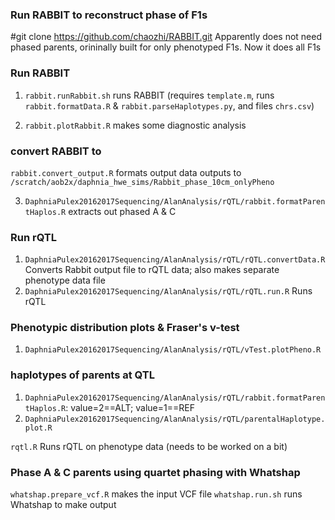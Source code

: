 ### Run RABBIT to reconstruct phase of F1s
  #git clone https://github.com/chaozhi/RABBIT.git
  Apparently does not need phased parents, orininally built for only phenotyped F1s. Now it does all F1s
  ### Run RABBIT
  1. `rabbit.runRabbit.sh` runs RABBIT
      (requires `template.m`, runs `rabbit.formatData.R` & `rabbit.parseHaplotypes.py`, and files `chrs.csv`)

  2. `rabbit.plotRabbit.R` makes some diagnostic analysis

  ### convert RABBIT to
  `rabbit.convert_output.R` formats output data
    outputs to `/scratch/aob2x/daphnia_hwe_sims/Rabbit_phase_10cm_onlyPheno`

  3. `DaphniaPulex20162017Sequencing/AlanAnalysis/rQTL/rabbit.formatParentHaplos.R` extracts out phased A & C

### Run rQTL
  1. `DaphniaPulex20162017Sequencing/AlanAnalysis/rQTL/rQTL.convertData.R` Converts Rabbit output file to rQTL data; also makes separate phenotype data file
  2. `DaphniaPulex20162017Sequencing/AlanAnalysis/rQTL/rQTL.run.R` Runs rQTL

### Phenotypic distribution plots & Fraser's v-test
  1. `DaphniaPulex20162017Sequencing/AlanAnalysis/rQTL/vTest.plotPheno.R`

### haplotypes of parents at QTL
  1. `DaphniaPulex20162017Sequencing/AlanAnalysis/rQTL/rabbit.formatParentHaplos.R`: value=2==ALT; value=1==REF
  2. `DaphniaPulex20162017Sequencing/AlanAnalysis/rQTL/parentalHaplotype.plot.R`








`rqtl.R` Runs rQTL on phenotype data (needs to be worked on a bit)













### Phase A & C parents using quartet phasing with Whatshap
`whatshap.prepare_vcf.R` makes the input VCF file
`whatshap.run.sh` runs Whatshap to make output
